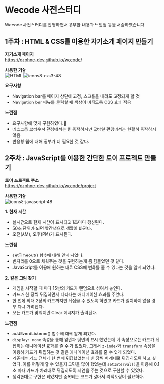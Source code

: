 # Wecode 사전스터디
Wecode 사전스터디를 진행하면서 공부한 내용과 느낀점 등을 서술하였습니다.



## 1주차 : HTML & CSS를 이용한 자기소개 페이지 만들기


__자기소개 페이지__  
https://daphne-dev.github.io/wecode/

__사용한 기술__  
![HTML](https://user-images.githubusercontent.com/59605994/89854712-8f78e700-dbcf-11ea-919c-b45dbc0bb232.png)
![icons8-css3-48](https://user-images.githubusercontent.com/59605994/89854463-e92ce180-dbce-11ea-826a-88927677726c.png "CSS") 

__요구사항__
- Navigation bar를 페이지 상단에 고정, 스크롤을 내려도 고정되게 할 것
- Navigation bar 메뉴를 클릭할 때 색상이 바뀌도록 CSS 효과 적용

__느낀점__
- 요구사항에 맞게 구현하였다.🎉
- 데스크톱 브라우저 환경에서는 잘 동작하지만 모바일 환경에서는 원활히 동작하지 않음
- 반응형 웹에 대해 공부가 더 필요한 것 같다.



## 2주차 : JavaScript를 이용한 간단한 토이 프로젝트 만들기

__토이 프로젝트 주소__  
https://daphne-dev.github.io/wecode/project

__사용한 기술__  
![icons8-javascript-48](https://user-images.githubusercontent.com/59605994/89854755-b0d9d300-dbcf-11ea-8c48-0735e77b2c6e.png)

__1. 현재 시간__

- 실시간으로 현재 시간이 표시되고 1초마다 갱신된다. 
- 50초 단위가 되면 빨간색으로 색깔이 바뀐다.
- 오전(AM), 오후(PM)가 표시된다.

__느낀점__

- setTimeout() 함수에 대해 알게 되었다.
- 빈자리를 0으로 채워주는 것을 구현하는게 좀 힘들었던 것 같다.
- JavaScript를 이용해 원하는 대로 CSS에 변화를 줄 수 있다는 것을 알게 되었다.


__2. 같은 그림 찾기__

- 게임을 시작할 때 마다 15쌍의 카드가 랜덤으로 섞여서 놓인다. 
- 카드가 한 장씩 뒤집히면서 나타나는 애니메이션 효과를 주었다.
- 한 번에 최대 2장의 카드까지만 뒤집을 수 있도록 하였고 카드가 일치하지 않을 경우 다시 가려진다.
- 모든 카드가 맞춰지면 Clear 메시지가 출력된다.

__느낀점__

- addEventListener() 함수에 대해 알게 되었다.   
- `display: none` 속성을 통해 앞면과 뒷면의 표시 했었는데 이 속성으로는 카드가 뒤집히는 애니메이션 효과를 줄 수 가 없었다. 그래서 `z-index`와 `transform` 속성을 이용해 카드가 뒤집히는 것 같은 애니메이션 효과를 줄 수 있게 되었다.
- 기존에는 카드 전체가 한 번에 뒤집혔었는데 한 장씩 차례대로 뒤집히도록 하고 싶었다. 이를 어떻게 할 수 있을지 고민을 많이 했었는데 `setInterval()`을 이용해 0.1초 마다 카드가 차례대로 뒤집히도록 지연을 주는 것으로 구현할 수 있었다.
- 생각한대로 구현은 되었지만 중복되는 코드가 많아서 리팩토링이 필요하다.


